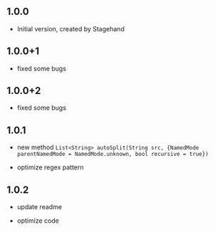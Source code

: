 ## 1.0.0

- Initial version, created by Stagehand

## 1.0.0+1

- fixed some bugs

## 1.0.0+2

- fixed some bugs

## 1.0.1

- new method `List<String> autoSplit(String src, {NamedMode parentNamedMode = NamedMode.unknown, bool recursive = true})`

- optimize regex pattern

## 1.0.2

- update readme

- optimize code